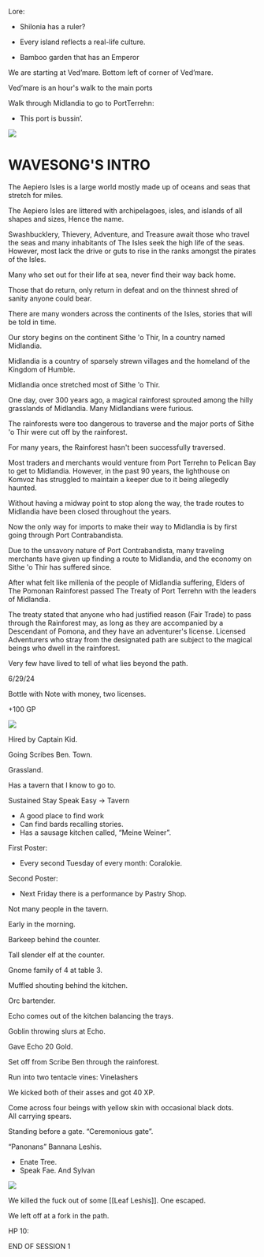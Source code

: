 Lore:

- Shilonia has a ruler?
- Every island reflects a real-life culture.

- Bamboo garden that has an Emperor

We are starting at Ved’mare. Bottom left of corner of Ved’mare.

Ved’mare is an hour's walk to the main ports

Walk through Midlandia to go to PortTerrehn:

- This port is bussin’.

![](wavesong_intro.png)

# WAVESONG'S INTRO

The Aepiero Isles is a large world mostly made up of oceans and seas that stretch for miles.

The Aepiero Isles are littered with archipelagoes, isles, and islands of all shapes and sizes, Hence the name.

Swashbucklery, Thievery, Adventure, and Treasure await those who travel the seas and many inhabitants of The Isles seek the high life of the seas. However, most lack the drive or guts to rise in the ranks amongst the pirates of the Isles.

Many who set out for their life at sea, never find their way back home.

Those that do return, only return in defeat and on the thinnest shred of sanity anyone could bear.

There are many wonders across the continents of the Isles, stories that will be told in time.

Our story begins on the continent Sithe 'o Thir, In a country named Midlandia.

Midlandia is a country of sparsely strewn villages and the homeland of the Kingdom of Humble.

Midlandia once stretched most of Sithe 'o Thir.

One day, over 300 years ago, a magical rainforest sprouted among the hilly grasslands of Midlandia. Many Midlandians were furious.

The rainforests were too dangerous to traverse and the major ports of Sithe 'o Thir were cut off by the rainforest.

For many years, the Rainforest hasn't been successfully traversed.

Most traders and merchants would venture from Port Terrehn to Pelican Bay to get to Midlandia. However, in the past 90 years, the lighthouse on Komvoz has struggled to maintain a keeper due to it being allegedly haunted.

Without having a midway point to stop along the way, the trade routes to Midlandia have been closed throughout the years.

Now the only way for imports to make their way to Midlandia is by first going through Port Contrabandista.

Due to the unsavory nature of Port Contrabandista, many traveling merchants have given up finding a route to Midlandia, and the economy on Sithe 'o Thir has suffered since.

After what felt like millenia of the people of Midlandia suffering, Elders of The Pomonan Rainforest passed The Treaty of Port Terrehn with the leaders of Midlandia.

The treaty stated that anyone who had justified reason (Fair Trade) to pass through the Rainforest may, as long as they are accompanied by a Descendant of Pomona, and they have an adventurer's license. Licensed Adventurers who stray from the designated path are subject to the magical beings who dwell in the rainforest.

Very few have lived to tell of what lies beyond the path.

6/29/24

Bottle with Note with money, two licenses.

+100 GP

![](job_offer_in_a_bottle.png)

Hired by Captain Kid.

Going Scribes Ben. Town.

Grassland.

Has a tavern that I know to go to.

Sustained Stay Speak Easy -> Tavern

- A good place to find work
- Can find bards recalling stories.
- Has a sausage kitchen called, “Meine Weiner”.

First Poster:

- Every second Tuesday of every month: Coralokie.

Second Poster:

- Next Friday there is a performance by Pastry Shop.

Not many people in the tavern.

Early in the morning.

Barkeep behind the counter.

Tall slender elf at the counter.

Gnome family of 4 at table 3.

Muffled shouting behind the kitchen.

Orc bartender.

Echo comes out of the kitchen balancing the trays.

Goblin throwing slurs at Echo.

Gave Echo 20 Gold.

Set off from Scribe Ben through the rainforest.

Run into two tentacle vines: Vinelashers

We kicked both of their asses and got 40 XP.

Come across four beings with yellow skin with occasional black dots.  
All carrying spears.

Standing before a gate. “Ceremonious gate”.

“Panonans” Bannana Leshis.
- Enate Tree.
- Speak Fae. And Sylvan

![](world_map_drawing.png)

We killed the fuck out of some [[Leaf Leshis]]. One escaped.

We left off at a fork in the path.

HP 10:

END OF SESSION 1

